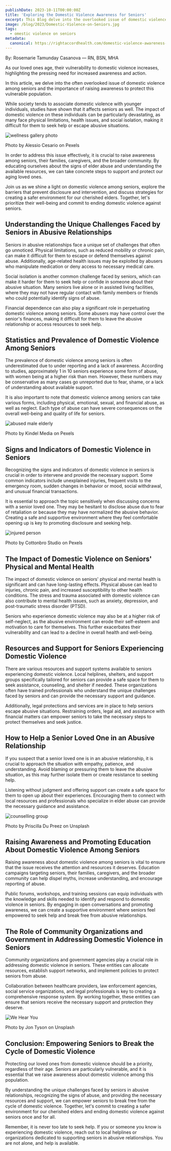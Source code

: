 ```yaml
---
publishDate: 2023-10-11T00:00:00Z
title: 'Exploring the Domestic Violence Awareness for Seniors'
excerpt: This Blog delve into the overlooked issue of domestic violence among seniors and the importance of raising awareness to protect this vulnerable group.
image: /blog/2023/Domestic-Violence-on-Seniors.jpg
tags:
  - omestic violence on seniors
metadata:
  canonical: https://rightaccordhealth.com/domestic-violence-awareness-for-seniors
---
```



By: Rosemarie Tamunday Casanova — RN, BSN, MHA


As our loved ones age, their vulnerability to domestic violence increases, highlighting the pressing need for increased awareness and action.

In this article, we delve into the often overlooked issue of domestic violence among seniors and the importance of raising awareness to protect this vulnerable population.

While society tends to associate domestic violence with younger individuals, studies have shown that it affects seniors as well. The impact of domestic violence on these individuals can be particularly devastating, as many face physical limitations, health issues, and social isolation, making it difficult for them to seek help or escape abusive situations.

![wellness gallery photo](/blog/2023/pexels-alessio-cesario-1906859.jpg)

Photo by Alessio Cesario on Pexels

In order to address this issue effectively, it is crucial to raise awareness among seniors, their families, caregivers, and the broader community. By educating ourselves about the signs of elder abuse and understanding the available resources, we can take concrete steps to support and protect our aging loved ones.

Join us as we shine a light on domestic violence among seniors, explore the barriers that prevent disclosure and intervention, and discuss strategies for creating a safer environment for our cherished elders. Together, let's prioritize their well-being and commit to ending domestic violence against seniors.

Understanding the Unique Challenges Faced by Seniors in Abusive Relationships
-----------------------------------------------------------------------------

Seniors in abusive relationships face a unique set of challenges that often go unnoticed. Physical limitations, such as reduced mobility or chronic pain, can make it difficult for them to escape or defend themselves against abuse. Additionally, age-related health issues may be exploited by abusers who manipulate medication or deny access to necessary medical care.

Social isolation is another common challenge faced by seniors, which can make it harder for them to seek help or confide in someone about their abusive situation. Many seniors live alone or in assisted living facilities, where they may not have regular contact with family members or friends who could potentially identify signs of abuse.

Financial dependence can also play a significant role in perpetuating domestic violence among seniors. Some abusers may have control over the senior's finances, making it difficult for them to leave the abusive relationship or access resources to seek help.

Statistics and Prevalence of Domestic Violence Among Seniors
------------------------------------------------------------

The prevalence of domestic violence among seniors is often underestimated due to under reporting and a lack of awareness. According to studies, approximately 1 in 10 seniors experience some form of abuse, with women being at a higher risk than men. However, these numbers may be conservative as many cases go unreported due to fear, shame, or a lack of understanding about available support.

It is also important to note that domestic violence among seniors can take various forms, including physical, emotional, sexual, and financial abuse, as well as neglect. Each type of abuse can have severe consequences on the overall well-being and quality of life for seniors.

![abused male elderly](/blog/2023/pexels-kindel-media-7298867.jpg)

Photo by Kindel Media on Pexels

Signs and Indicators of Domestic Violence in Seniors
----------------------------------------------------

Recognizing the signs and indicators of domestic violence in seniors is crucial in order to intervene and provide the necessary support. Some common indicators include unexplained injuries, frequent visits to the emergency room, sudden changes in behavior or mood, social withdrawal, and unusual financial transactions.

It is essential to approach the topic sensitively when discussing concerns with a senior loved one. They may be hesitant to disclose abuse due to fear of retaliation or because they may have normalized the abusive behavior. Creating a safe and supportive environment where they feel comfortable opening up is key to promoting disclosure and seeking help.

![injured person](/blog/2023/pexels-cottonbro-studio-6191128.jpg)

Photo by Cottonbro Studio on Pexels

The Impact of Domestic Violence on Seniors' Physical and Mental Health
----------------------------------------------------------------------

The impact of domestic violence on seniors' physical and mental health is significant and can have long-lasting effects. Physical abuse can lead to injuries, chronic pain, and increased susceptibility to other health conditions. The stress and trauma associated with domestic violence can also contribute to mental health issues, such as anxiety, depression, and post-traumatic stress disorder (PTSD).

Seniors who experience domestic violence may also be at a higher risk of self-neglect, as the abusive environment can erode their self-esteem and motivation to care for themselves. This further exacerbates their vulnerability and can lead to a decline in overall health and well-being.

Resources and Support for Seniors Experiencing Domestic Violence
----------------------------------------------------------------

There are various resources and support systems available to seniors experiencing domestic violence. Local helplines, shelters, and support groups specifically tailored for seniors can provide a safe space for them to seek assistance, counseling, and shelter if needed. These organizations often have trained professionals who understand the unique challenges faced by seniors and can provide the necessary support and guidance.

Additionally, legal protections and services are in place to help seniors escape abusive situations. Restraining orders, legal aid, and assistance with financial matters can empower seniors to take the necessary steps to protect themselves and seek justice.

How to Help a Senior Loved One in an Abusive Relationship
---------------------------------------------------------

If you suspect that a senior loved one is in an abusive relationship, it is crucial to approach the situation with empathy, patience, and understanding. Avoid blaming or pressuring them to leave the abusive situation, as this may further isolate them or create resistance to seeking help.

Listening without judgment and offering support can create a safe space for them to open up about their experiences. Encouraging them to connect with local resources and professionals who specialize in elder abuse can provide the necessary guidance and assistance.

![counselling group](/blog/2023/priscilla-du-preez-F9DFuJoS9EU-unsplash.jpg)

Photo by Priscilla Du Preez on Unsplash

Raising Awareness and Promoting Education About Domestic Violence Among Seniors
-------------------------------------------------------------------------------

Raising awareness about domestic violence among seniors is vital to ensure that the issue receives the attention and resources it deserves. Education campaigns targeting seniors, their families, caregivers, and the broader community can help dispel myths, increase understanding, and encourage reporting of abuse.

Public forums, workshops, and training sessions can equip individuals with the knowledge and skills needed to identify and respond to domestic violence in seniors. By engaging in open conversations and promoting awareness, we can create a supportive environment where seniors feel empowered to seek help and break free from abusive relationships.

The Role of Community Organizations and Government in Addressing Domestic Violence in Seniors
---------------------------------------------------------------------------------------------

Community organizations and government agencies play a crucial role in addressing domestic violence in seniors. These entities can allocate resources, establish support networks, and implement policies to protect seniors from abuse.

Collaboration between healthcare providers, law enforcement agencies, social service organizations, and legal professionals is key to creating a comprehensive response system. By working together, these entities can ensure that seniors receive the necessary support and protection they deserve.

![We Hear You](/blog/2023/we-hear-you.jpg)

Photo by Jon Tyson on Unsplash

Conclusion: Empowering Seniors to Break the Cycle of Domestic Violence
----------------------------------------------------------------------

Protecting our loved ones from domestic violence should be a priority, regardless of their age. Seniors are particularly vulnerable, and it is essential that we raise awareness about domestic violence among this population.

By understanding the unique challenges faced by seniors in abusive relationships, recognizing the signs of abuse, and providing the necessary resources and support, we can empower seniors to break free from the cycle of domestic violence. Together, let's commit to creating a safer environment for our cherished elders and ending domestic violence against seniors once and for all.

Remember, it is never too late to seek help. If you or someone you know is experiencing domestic violence, reach out to local helplines or organizations dedicated to supporting seniors in abusive relationships. You are not alone, and help is available.